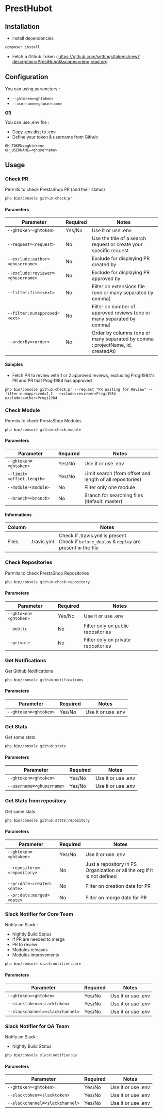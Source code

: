 # PrestHubot

## Installation

* Install dependencies
```bash
composer install
```
* Fetch a Github Token : https://github.com/settings/tokens/new?description=PrestHubot&scopes=repo,read:org

## Configuration

You can using parameters :
* `--ghtoken=<ghtoken>`
* `--username=<ghusername> `

**OR**

You can use .env file :
* Copy .env.dist to .env
* Define your token & username from Github
```
GH_TOKEN=<ghtoken>
GH_USERNAME=<ghusername>
```

## Usage

### Check PR
Permits to check PrestaShop PR (and their status)

```bash
php bin/console github:check:pr
```

#### Parameters
| Parameter | Required | Notes |
| ------------- | ------------- | ------------- |
| `--ghtoken=<ghtoken>` | Yes/No | Use it or use .env |
| `--request=<request>` | No | Use the title of a search request or create your specific request |
| `--exclude:author=<ghusername>` | No | Exclude for displaying PR created by <ghusername> |
| `--exclude:reviewer=<ghusername>` | No | Exclude for displaying PR approved by <ghusername> |
| `--filter:file=<ext>` | No | Filter on extensions file (one or many separated by comma) |
| `--filter:numapproved=<ext>` | No | Filter on number of approved reviews (one or many separated by comma) |
| `--orderBy=<order>` | No | Order by columns (one or many separated by comma : projectName, id, createdAt) |

#### Samples

* Fetch PR to review with 1 or 2 approved reviews, excluding Progi1984's PR and PR that Progi1984 has approved

`php bin/console github:check:pr --request "PR Waiting for Review" --filter:numapproved=2,1 --exclude:reviewer=Progi1984 --exclude:author=Progi1984`

### Check Module
Permits to check PrestaShop Modules

```bash
php bin/console github:check:module
```

#### Parameters
| Parameter | Required | Notes |
| ------------- | ------------- | ------------- |
| `--ghtoken=<ghtoken>` | Yes/No | Use it or use .env |
| `--limit=<offset,length>` | Yes/No | Limit search (from offset and length of all repositories) |
| `--module=<module>` | No | Filter only one module |
| `--branch=<branch>` | No | Branch for searching files (default: master) |


#### Informations
| Column | | Notes|
| ------------- | ------------- | ------------- |
| Files | .travis.yml | Check if .travis.yml is present<br>Check if `before_deploy` & `deploy` are present in the file |

### Check Repositories
Permits to check PrestaShop Repositories

```bash
php bin/console github:check:repository
```

#### Parameters
| Parameter | Required | Notes |
| ------------- | ------------- | ------------- |
| `--ghtoken=<ghtoken>` | Yes/No | Use it or use .env |
| `--public` | No | Filter only on public repositories |
| `--private` | No | Filter only on private repositories |

### Get Notifications
Get Github Notifications

```bash
php bin/console github:notifications
```

#### Parameters
| Parameter | Required | Notes |
| ------------- | ------------- | ------------- |
| `--ghtoken=<ghtoken>` | Yes/No | Use it or use .env |

### Get Stats
Get some stats

```bash
php bin/console github:stats
```

#### Parameters
| Parameter | Required | Notes |
| ------------- | ------------- | ------------- |
| `--ghtoken=<ghtoken>` | Yes/No | Use it or use .env |
| `--username=<ghusername>` | Yes/No | Use it or use .env |

### Get Stats from repository
Get some stats

```bash
php bin/console github:stats:repository
```

#### Parameters
| Parameter | Required | Notes |
| ------------- | ------------- | ------------- |
| `--ghtoken=<ghtoken>` | Yes/No | Use it or use .env |
| `--repository=<repository>` | No | Just a repository in PS Organization or all the org if it is not defined |
| `--pr:date:created=<date>` | No | Filter on creation date for PR |
| `--pr:date:merged=<date>` | No | Filter on merge date for PR |

### Slack Notifier for Core Team
Notify on Slack :
- Nightly Build Status
- If PR are needed to merge
- PR to review
- Modules releases
- Modules improvements

```bash
php bin/console slack:notifier:core
```

#### Parameters
| Parameter | Required | Notes |
| ------------- | ------------- | ------------- |
| `--ghtoken=<ghtoken>` | Yes/No | Use it or use .env |
| `--slacktoken=<slacktoken>` | Yes/No | Use it or use .env |
| `--slackchannel=<slackchannel>` | Yes/No | Use it or use .env |

### Slack Notifier for QA Team
Notify on Slack :
- Nightly Build Status

```bash
php bin/console slack:notifier:qa
```

#### Parameters
| Parameter | Required | Notes |
| ------------- | ------------- | ------------- |
| `--ghtoken=<ghtoken>` | Yes/No | Use it or use .env |
| `--slacktoken=<slacktoken>` | Yes/No | Use it or use .env |
| `--slackchannel=<slackchannel>` | Yes/No | Use it or use .env |
